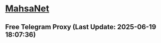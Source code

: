 
# [MahsaNet](https://t.me/mahsa_net)
## Free Telegram Proxy (Last Update: 2025-06-19 18:07:36)

    